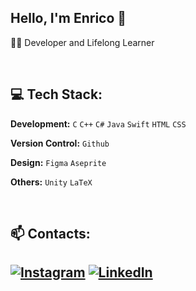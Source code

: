 ## Hello, I'm Enrico 👋  
🔭🌱 Developer and Lifelong Learner<br>

<br>

## 💻 Tech Stack:

**Development:** `C` `C++` `C#` `Java` `Swift` `HTML` `CSS`  
 
**Version Control:** `Github`

**Design:** `Figma` `Aseprite`

**Others:** `Unity` `LaTeX` 

<br>

 ## 📫 Contacts:
[![Instagram](https://img.shields.io/badge/Instagram-%23E4405F.svg?logo=Instagram&logoColor=white)](https://instagram.com/enrico.mdn) [![LinkedIn](https://img.shields.io/badge/LinkedIn-%230077B5.svg?logo=linkedin&logoColor=white)](https://www.linkedin.com/in/enricomadonna39/)
---

<!-- Proudly created with GPRM ( https://gprm.itsvg.in ) -->

